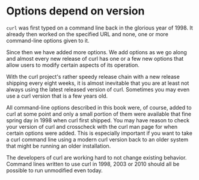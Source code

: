 # Options depend on version

`curl` was first typed on a command line back in the glorious year of 1998. It
already then worked on the specified URL and none, one or more command-line
options given to it.

Since then we have added more options. We add options as we go along and
almost every new release of curl has one or a few new options that allow users
to modify certain aspects of its operation.

With the curl project's rather speedy release chain with a new release
shipping every eight weeks, it is almost inevitable that you are at least not
always using the latest released version of curl. Sometimes you may even use a
curl version that is a few years old.

All command-line options described in this book were, of course, added to curl
at some point and only a small portion of them were available that fine spring
day in 1998 when curl first shipped. You may have reason to check your version
of curl and crosscheck with the curl man page for when certain options were
added. This is especially important if you want to take a curl command line
using a modern curl version back to an older system that might be running an
older installation.

The developers of curl are working hard to not change existing behavior.
Command lines written to use curl in 1998, 2003 or 2010 should all be possible
to run unmodified even today.
